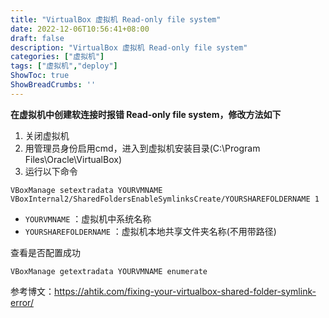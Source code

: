 ```yaml
---
title: "VirtualBox 虚拟机 Read-only file system"
date: 2022-12-06T10:56:41+08:00
draft: false
description: "VirtualBox 虚拟机 Read-only file system"
categories: ["虚拟机"]
tags: ["虚拟机","deploy"]
ShowToc: true
ShowBreadCrumbs: ''
---
```


**在虚拟机中创建软连接时报错 Read-only file system，修改方法如下**

1. 关闭虚拟机
2. 用管理员身份启用cmd，进入到虚拟机安装目录(C:\Program Files\Oracle\VirtualBox)
3. 运行以下命令

```shell
VBoxManage setextradata YOURVMNAME VBoxInternal2/SharedFoldersEnableSymlinksCreate/YOURSHAREFOLDERNAME 1
```
- `YOURVMNAME` ：虚拟机中系统名称
- `YOURSHAREFOLDERNAME` ：虚拟机本地共享文件夹名称(不用带路径)

查看是否配置成功

```shell
VBoxManage getextradata YOURVMNAME enumerate
```

参考博文：<a href="https://ahtik.com/fixing-your-virtualbox-shared-folder-symlink-error/" target="_blank">https://ahtik.com/fixing-your-virtualbox-shared-folder-symlink-error/</a>
